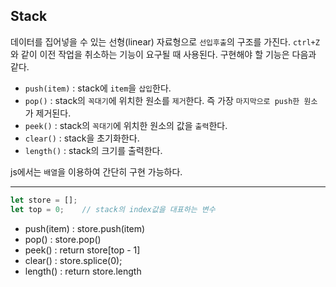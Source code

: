 ## Stack

데이터를 집어넣을 수 있는 선형(linear) 자료형으로 `선입후출`의 구조를 가진다. `ctrl+Z`와 같이 이전 작업을 취소하는 기능이 요구될 때 사용된다.
구현해야 할 기능은 다음과 같다.

- `push(item)` : stack에 `item`을 `삽입`한다.
- `pop()` : stack의 `꼭대기`에 위치한 원소를 `제거`한다. 즉 가장 `마지막으로 push한 원소`가 제거된다.
- `peek()` : stack의 `꼭대기`에 위치한 원소의 값을 `출력`한다.
- `clear()` : stack을 초기화한다.
- `length()` : stack의 크기를 출력한다.

js에서는 `배열`을 이용하여 간단히 구현 가능하다.

---

```javascript
let store = [];
let top = 0;    // stack의 index값을 대표하는 변수
```

- push(item) : store.push(item)
- pop() : store.pop()
- peek() : return store[top - 1]
- clear() : store.splice(0);
- length() : return store.length